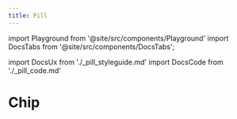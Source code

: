 ```yaml
---
title: Pill
---
```

import Playground from '@site/src/components/Playground'
import DocsTabs from '@site/src/components/DocsTabs';

import DocsUx from './\_pill_styleguide.md'
import DocsCode from './\_pill_code.md'

# Chip

<DocsTabs styleguide={DocsUx} code={DocsCode} />
